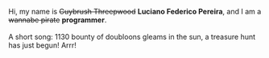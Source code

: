 Hi, my name is ~~Guybrush Threepwood~~ **Luciano Federico Pereira**, and I am a ~~wannabe pirate~~ **programmer**.<br><br>A short song: 1130 bounty of doubloons gleams in the sun, a treasure hunt has just begun! Arrr!
